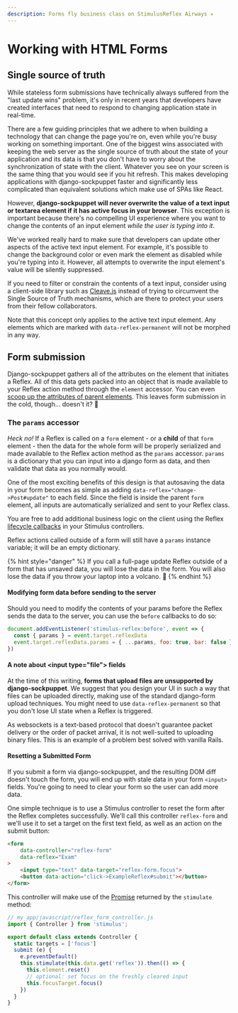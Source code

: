 ```yaml
---
description: Forms fly business class on StimulusReflex Airways ✈️
---
```


# Working with HTML Forms

## Single source of truth

While stateless form submissions have technically always suffered from the "last update wins" problem, it's only in recent years that developers have created interfaces that need to respond to changing application state in real-time.

There are a few guiding principles that we adhere to when building a technology that can change the page you're on, even while you're busy working on something important. One of the biggest wins associated with keeping the web server as the single source of truth about the state of your application and its data is that you don't have to worry about the synchronization of state with the client. Whatever you see on your screen is the same thing that you would see if you hit refresh. This makes developing applications with django-sockpuppet faster and significantly less complicated than equivalent solutions which make use of SPAs like React.

However, **django-sockpuppet will never overwrite the value of a text input or textarea element if it has active focus in your browser**. This exception is important because there's no compelling UI experience where you want to change the contents of an input element _while the user is typing into it_.

We've worked really hard to make sure that developers can update other aspects of the active text input element. For example, it's possible to change the background color or even mark the element as disabled while you're typing into it. However, all attempts to overwrite the input element's value will be silently suppressed.

If you need to filter or constrain the contents of a text input, consider using a client-side library such as [Cleave.js](https://nosir.github.io/cleave.js/) instead of trying to circumvent the Single Source of Truth mechanisms, which are there to protect your users from their fellow collaborators.

Note that this concept only applies to the active text input element. Any elements which are marked with `data-reflex-permanent` will not be morphed in any way.

## Form submission

Django-sockpuppet gathers all of the attributes on the element that initiates a Reflex. All of this data gets packed into an object that is made available to your Reflex action method through the `element` accessor. You can even [scoop up the attributes of parent elements](https://sockpuppet.argpar.se/reflexes#inheriting-data-attributes-from-parent-elements). This leaves form submission in the cold, though... doesn't it? 🥶

### The `params` accessor

_Heck no!_ If a Reflex is called on a `form` element - or a **child** of that `form` element - then the data for the whole form will be properly serialized and made available to the Reflex action method as the `params` accessor. `params` is a dictionary that you can input into a django form as data, and then validate that data as you normally would.

One of the most exciting benefits of this design is that autosaving the data in your form becomes as simple as adding `data-reflex="change->Post#update"` to each field. Since the field is inside the parent `form` element, all inputs are automatically serialized and sent to your Reflex class.

You are free to add additional business logic on the client using the Reflex [lifecycle callbacks](https://sockpuppet.argpar.se/lifecycle) in your Stimulus controllers.

Reflex actions called outside of a form will still have a `params` instance variable; it will be an empty dictionary.

{% hint style="danger" %}
If you call a full-page update Reflex outside of a form that has unsaved data, you will lose the data in the form. You will also lose the data if you throw your laptop into a volcano. 🌋
{% endhint %}

#### Modifying form data before sending to the server

Should you need to modify the contents of your params before the Reflex sends the data to the server, you can use the `before` callbacks to do so:

```javascript
document.addEventListener('stimulus-reflex:before', event => {
  const { params } = event.target.reflexData
  event.target.reflexData.params = { ...params, foo: true, bar: false }
})
```

#### A note about &lt;input type="file"&gt; fields

At the time of this writing, **forms that upload files are unsupported by django-sockpuppet**. We suggest that you design your UI in such a way that files can be uploaded directly, making use of the standard django-form upload techniques. You might need to use `data-reflex-permanent` so that you don't lose UI state when a Reflex is triggered.

As websockets is a text-based protocol that doesn't guarantee packet delivery or the order of packet arrival, it is not well-suited to uploading binary files. This is an example of a problem best solved with vanilla Rails.

#### Resetting a Submitted Form

If you submit a form via django-sockpuppet, and the resulting DOM diff doesn't touch the form, you will end up with stale data in your form `<input>` fields. You're going to need to clear your form so the user can add more data.

One simple technique is to use a Stimulus controller to reset the form after the Reflex completes successfully. We'll call this controller `reflex-form` and we'll use it to set a target on the first text field, as well as an action on the submit button:

```html
<form
    data-controller="reflex-form"
    data-reflex="Exam"
>
    <input type="text" data-target="reflex-form.focus">
    <button data-action="click->ExampleReflex#submit"></button>
</form>
```

This controller will make use of the [Promise](https://sockpuppet.argpar.se/lifecycle#promises) returned by the `stimulate` method:

```javascript
// my_app/javascript/reflex_form_controller.js
import { Controller } from 'stimulus';

export default class extends Controller {
  static targets = ['focus']
  submit (e) {
    e.preventDefault()
    this.stimulate(this.data.get('reflex')).then(() => {
      this.element.reset()
      // optional: set focus on the freshly cleared input
      this.focusTarget.focus()
    })
  }
}
```
